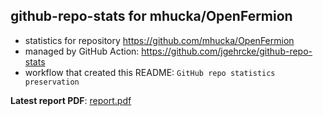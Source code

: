 ## github-repo-stats for mhucka/OpenFermion

- statistics for repository https://github.com/mhucka/OpenFermion
- managed by GitHub Action: https://github.com/jgehrcke/github-repo-stats
- workflow that created this README: `GitHub repo statistics preservation`

**Latest report PDF**: [report.pdf](https://github.com/mhucka/OpenFermion/raw/github-repo-stats/mhucka/OpenFermion/latest-report/report.pdf)

